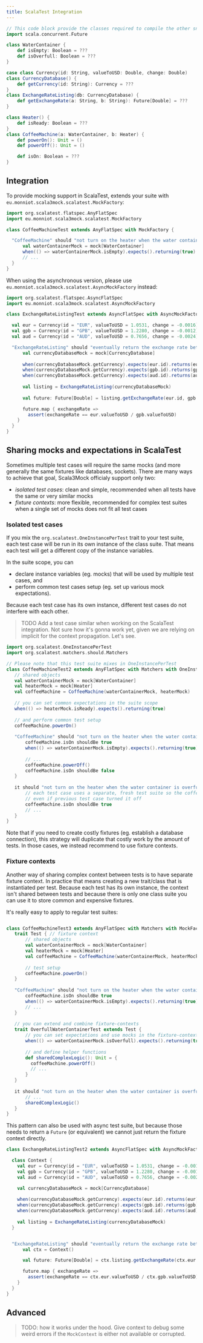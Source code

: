 ```yaml
---
title: ScalaTest Integration
---
```


```scala mdoc:invisible
// This code block provide the classes required to compile the other snippet.
import scala.concurrent.Future

class WaterContainer {
    def isEmpty: Boolean = ???
    def isOverfull: Boolean = ???
}

case class Currency(id: String, valueToUSD: Double, change: Double)
class CurrencyDatabase() {
    def getCurrency(id: String): Currency = ???
}
class ExchangeRateListing(db: CurrencyDatabase) {
    def getExchangeRate(a: String, b: String): Future[Double] = ???
}

class Heater() {
    def isReady: Boolean = ???
}
class CoffeeMachine(a: WaterContainer, b: Heater) {
    def powerOn(): Unit = ()
    def powerOff(): Unit = ()

    def isOn: Boolean = ???
}

```

## Integration

To provide mocking support in ScalaTest, extends your suite with `eu.monniot.scala3mock.scalatest.MockFactory`:


```scala mdoc
import org.scalatest.flatspec.AnyFlatSpec
import eu.monniot.scala3mock.scalatest.MockFactory

class CoffeeMachineTest extends AnyFlatSpec with MockFactory {

  "CoffeeMachine" should "not turn on the heater when the water container is empty" in {
      val waterContainerMock = mock[WaterContainer]
      when(() => waterContainerMock.isEmpty).expects().returning(true)
      // ...
  }
}
```

When using the asynchronous version, please use `eu.monniot.scala3mock.scalatest.AsyncMockFactory` instead:

```scala mdoc
import org.scalatest.flatspec.AsyncFlatSpec
import eu.monniot.scala3mock.scalatest.AsyncMockFactory

class ExchangeRateListingTest extends AsyncFlatSpec with AsyncMockFactory {

  val eur = Currency(id = "EUR", valueToUSD = 1.0531, change = -0.0016)
  val gpb = Currency(id = "GPB", valueToUSD = 1.2280, change = -0.0012)
  val aud = Currency(id = "AUD", valueToUSD = 0.7656, change = -0.0024)

  "ExchangeRateListing" should "eventually return the exchange rate between passed Currencies when getExchangeRate is invoked" in {
      val currencyDatabaseMock = mock[CurrencyDatabase]
      
      when(currencyDatabaseMock.getCurrency).expects(eur.id).returns(eur)
      when(currencyDatabaseMock.getCurrency).expects(gpb.id).returns(gpb)
      when(currencyDatabaseMock.getCurrency).expects(aud.id).returns(aud)
      
      val listing = ExchangeRateListing(currencyDatabaseMock)
      
      val future: Future[Double] = listing.getExchangeRate(eur.id, gpb.id)

      future.map { exchangeRate =>
        assert(exchangeRate == eur.valueToUSD / gpb.valueToUSD)
    }
  }
}
```

## Sharing mocks and expectations in ScalaTest

Sometimes multiple test cases will require the same mocks (and more generally the same fixtures like databases, sockets). There are many ways to achieve that goal, Scala3Mock officialy support only two:

- _isolated test cases_: clean and simple, recommended when all tests have the same or very similar mocks
- _fixture contexts_: more flexible, recommended for complex test suites when a single set of mocks does not fit all test cases

### Isolated test cases

If you mix the `org.scalatest.OneInstancePerTest` trait to your test suite, each test case will be run in its own instance of the class suite. That means each test will get a different copy of the instance variables.

In the suite scope, you can
- declare instance variables (eg. mocks) that will be used by multiple test cases, and
- perform common test cases setup (eg. set up various mock expectations).

Because each test case has its own instance, different test cases do not interfere with each other.

> TODO Add a test case similar when working on the ScalaTest integration. Not sure how it's gonna
> work yet, given we are relying on implicit for the context propagation. Let's see.

```scala mdoc
import org.scalatest.OneInstancePerTest
import org.scalatest.matchers.should.Matchers

// Please note that this test suite mixes in OneInstancePerTest
class CoffeeMachineTest2 extends AnyFlatSpec with Matchers with OneInstancePerTest with MockFactory {
   // shared objects
   val waterContainerMock = mock[WaterContainer]
   val heaterMock = mock[Heater]
   val coffeeMachine = CoffeeMachine(waterContainerMock, heaterMock)
   
   // you can set common expectations in the suite scope
   when(() => heaterMock.isReady).expects().returning(true)
   
   // and perform common test setup
   coffeeMachine.powerOn()
   
   "CoffeeMachine" should "not turn on the heater when the water container is empty" in {
       coffeeMachine.isOn shouldBe true
       when(() => waterContainerMock.isEmpty).expects().returning(true)
        
       // ...
       coffeeMachine.powerOff()
       coffeeMachine.isOn shouldBe false
   }
   
   it should "not turn on the heater when the water container is overfull" in {
       // each test case uses a separate, fresh test suite so the coffee machine is turned on
       // even if previous test case turned it off
       coffeeMachine.isOn shouldBe true
       // ...
   }
}
```

Note that if you need to create costly fixtures (eg. establish a database connection), this strategy will duplicate that costly work by the amount of tests. In those cases, we instead recommend to use fixture contexts.

### Fixture contexts

Another way of sharing complex context between tests is to have separate fixture context. In practice that means creating a new trait/class that is instantiated per test. Because each test has its own instance, the context isn't shared between tests and because there is only one class suite you can use it to store common and expensive fixtures.

It's really easy to apply to regular test suites:

```scala mdoc

class CoffeeMachineTest3 extends AnyFlatSpec with Matchers with MockFactory {
   trait Test { // fixture context
       // shared objects
       val waterContainerMock = mock[WaterContainer]
       val heaterMock = mock[Heater]
       val coffeeMachine = CoffeeMachine(waterContainerMock, heaterMock)
   
       // test setup
       coffeeMachine.powerOn()
   }
   
   "CoffeeMachine" should "not turn on the heater when the water container is empty" in new Test {
       coffeeMachine.isOn shouldBe true
       when(() => waterContainerMock.isEmpty).expects().returning(true)
       // ...
   }
   
   // you can extend and combine fixture-contexts
   trait OverfullWaterContainerTest extends Test {
       // you can set expectations and use mocks in the fixture-context
       when(() => waterContainerMock.isOverfull).expects().returning(true)
   
       // and define helper functions
       def sharedComplexLogic(): Unit = {
         coffeeMachine.powerOff()
         // ...
       }
   }
   
   it should "not turn on the heater when the water container is overfull" in new OverfullWaterContainerTest {
       // ...
       sharedComplexLogic()
   }
}
```

This pattern can also be used with async test suite, but because those needs to return a `Future` (or equivalent) we cannot just return the fixture context directly.


```scala mdoc
class ExchangeRateListingTest2 extends AsyncFlatSpec with AsyncMockFactory {

  class Context {
    val eur = Currency(id = "EUR", valueToUSD = 1.0531, change = -0.0016)
    val gpb = Currency(id = "GPB", valueToUSD = 1.2280, change = -0.0012)
    val aud = Currency(id = "AUD", valueToUSD = 0.7656, change = -0.0024)

    val currencyDatabaseMock = mock[CurrencyDatabase]
    
    when(currencyDatabaseMock.getCurrency).expects(eur.id).returns(eur)
    when(currencyDatabaseMock.getCurrency).expects(gpb.id).returns(gpb)
    when(currencyDatabaseMock.getCurrency).expects(aud.id).returns(aud)
    
    val listing = ExchangeRateListing(currencyDatabaseMock)
  }


  "ExchangeRateListing" should "eventually return the exchange rate between passed Currencies when getExchangeRate is invoked" in {
      val ctx = Context()

      val future: Future[Double] = ctx.listing.getExchangeRate(ctx.eur.id, ctx.gpb.id)

      future.map { exchangeRate =>
        assert(exchangeRate == ctx.eur.valueToUSD / ctx.gpb.valueToUSD)
    }
  }
}
```


## Advanced

> TODO: how it works under the hood. Give context to debug some weird errors if the `MockContext` is
> either not available or corrupted.

